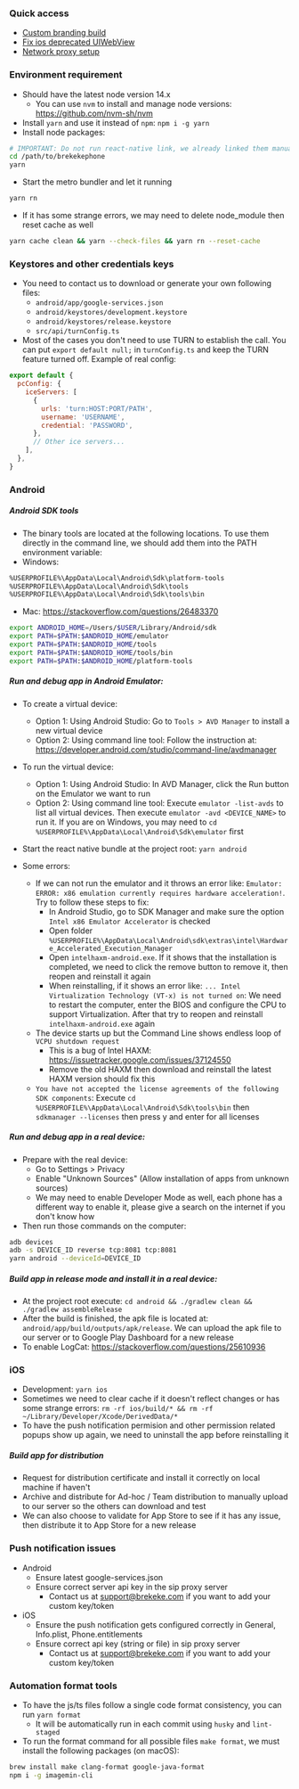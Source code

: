 ### Quick access

- [Custom branding build](./doc/custom-branding.md)
- [Fix ios deprecated UIWebView](./doc/fix-webview-ios.md)
- [Network proxy setup](./doc/network-proxy-setup.md)

### Environment requirement

- Should have the latest node version 14.x
  - You can use `nvm` to install and manage node versions: https://github.com/nvm-sh/nvm
- Install `yarn` and use it instead of `npm`: `npm i -g yarn`
- Install node packages:

```sh
# IMPORTANT: Do not run react-native link, we already linked them manually because the automation link has issues sometimes
cd /path/to/brekekephone
yarn
```

- Start the metro bundler and let it running

```sh
yarn rn
```

- If it has some strange errors, we may need to delete node_module then reset cache as well

```sh
yarn cache clean && yarn --check-files && yarn rn --reset-cache
```

### Keystores and other credentials keys

- You need to contact us to download or generate your own following files:
  - `android/app/google-services.json`
  - `android/keystores/development.keystore`
  - `android/keystores/release.keystore`
  - `src/api/turnConfig.ts`
- Most of the cases you don't need to use TURN to establish the call. You can put `export default null;` in `turnConfig.ts` and keep the TURN feature turned off. Example of real config:

```js
export default {
  pcConfig: {
    iceServers: [
      {
        urls: 'turn:HOST:PORT/PATH',
        username: 'USERNAME',
        credential: 'PASSWORD',
      },
      // Other ice servers...
    ],
  },
}
```

### Android

##### Android SDK tools

- The binary tools are located at the following locations. To use them directly in the command line, we should add them into the PATH environment variable:
- Windows:

```sh
%USERPROFILE%\AppData\Local\Android\Sdk\platform-tools
%USERPROFILE%\AppData\Local\Android\Sdk\tools
%USERPROFILE%\AppData\Local\Android\Sdk\tools\bin
```

- Mac: https://stackoverflow.com/questions/26483370

```sh
export ANDROID_HOME=/Users/$USER/Library/Android/sdk
export PATH=$PATH:$ANDROID_HOME/emulator
export PATH=$PATH:$ANDROID_HOME/tools
export PATH=$PATH:$ANDROID_HOME/tools/bin
export PATH=$PATH:$ANDROID_HOME/platform-tools
```

##### Run and debug app in Android Emulator:

- To create a virtual device:
  - Option 1: Using Android Studio: Go to `Tools > AVD Manager` to install a new virtual device
  - Option 2: Using command line tool: Follow the instruction at: https://developer.android.com/studio/command-line/avdmanager
- To run the virtual device:
  - Option 1: Using Android Studio: In AVD Manager, click the Run button on the Emulator we want to run
  - Option 2: Using command line tool: Execute `emulator -list-avds` to list all virtual devices. Then execute `emulator -avd <DEVICE_NAME>` to run it. If you are on Windows, you may need to `cd %USERPROFILE%\AppData\Local\Android\Sdk\emulator` first
- Start the react native bundle at the project root: `yarn android`

- Some errors:
  - If we can not run the emulator and it throws an error like: `Emulator: ERROR: x86 emulation currently requires hardware acceleration!`. Try to follow these steps to fix:
    - In Android Studio, go to SDK Manager and make sure the option `Intel x86 Emulator Accelerator` is checked
    - Open folder `%USERPROFILE%\AppData\Local\Android\sdk\extras\intel\Hardware_Accelerated_Execution_Manager`
    - Open `intelhaxm-android.exe`. If it shows that the installation is completed, we need to click the remove button to remove it, then reopen and reinstall it again
    - When reinstalling, if it shows an error like: `... Intel Virtualization Technology (VT-x) is not turned on`: We need to restart the computer, enter the BIOS and configure the CPU to support Virtualization. After that try to reopen and reinstall `intelhaxm-android.exe` again
  - The device starts up but the Command Line shows endless loop of `VCPU shutdown request`
    - This is a bug of Intel HAXM: https://issuetracker.google.com/issues/37124550
    - Remove the old HAXM then download and reinstall the latest HAXM version should fix this
  - `You have not accepted the license agreements of the following SDK components`: Execute `cd %USERPROFILE%\AppData\Local\Android\Sdk\tools\bin` then `sdkmanager --licenses` then press y and enter for all licenses

##### Run and debug app in a real device:

- Prepare with the real device:
  - Go to Settings > Privacy
  - Enable "Unknown Sources" (Allow installation of apps from unknown sources)
  - We may need to enable Developer Mode as well, each phone has a different way to enable it, please give a search on the internet if you don't know how
- Then run those commands on the computer:

```sh
adb devices
adb -s DEVICE_ID reverse tcp:8081 tcp:8081
yarn android --deviceId=DEVICE_ID
```

##### Build app in release mode and install it in a real device:

- At the project root execute: `cd android && ./gradlew clean && ./gradlew assembleRelease`
- After the build is finished, the apk file is located at: `android/app/build/outputs/apk/release`. We can upload the apk file to our server or to Google Play Dashboard for a new release
- To enable LogCat: https://stackoverflow.com/questions/25610936

### iOS

- Development: `yarn ios`
- Sometimes we need to clear cache if it doesn't reflect changes or has some strange errors: `rm -rf ios/build/* && rm -rf ~/Library/Developer/Xcode/DerivedData/*`
- To have the push notification permision and other permission related popups show up again, we need to uninstall the app before reinstalling it

##### Build app for distribution

- Request for distribution certificate and install it correctly on local machine if haven't
- Archive and distribute for Ad-hoc / Team distribution to manually upload to our server so the others can download and test
- We can also choose to validate for App Store to see if it has any issue, then distribute it to App Store for a new release

### Push notification issues

- Android
  - Ensure latest google-services.json
  - Ensure correct server api key in the sip proxy server
    - Contact us at support@brekeke.com if you want to add your custom key/token
- iOS
  - Ensure the push notification gets configured correctly in General, Info.plist, Phone.entitlements
  - Ensure correct api key (string or file) in sip proxy server
    - Contact us at support@brekeke.com if you want to add your custom key/token

### Automation format tools

- To have the js/ts files follow a single code format consistency, you can run `yarn format`
  - It will be automatically run in each commit using `husky` and `lint-staged`
- To run the format command for all possible files `make format`, we must install the following packages (on macOS):

```sh
brew install make clang-format google-java-format
npm i -g imagemin-cli
```
